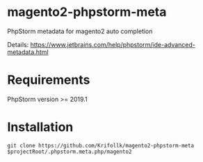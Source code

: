 # magento2-phpstorm-meta
PhpStorm metadata for magento2 auto completion

Details: https://www.jetbrains.com/help/phpstorm/ide-advanced-metadata.html 

# Requirements
PhpStorm version >= 2019.1

# Installation

`git clone https://github.com/Krifollk/magento2-phpstorm-meta $projectRoot/.phpstorm.meta.php/magento2`

